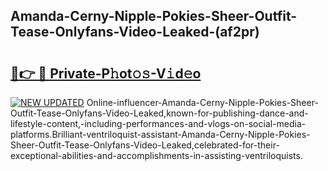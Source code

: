 ## Amanda-Cerny-Nipple-Pokies-Sheer-Outfit-Tease-Onlyfans-Video-Leaked-(af2pr)


# <h2><a href="https://mediaupload.pro?-19M">🔗👉 🔴 Private-P𝚑ot𝚘𝚜-V𝚒d𝚎o</a></h2>

[![NEW UPDATED](https://i.imgur.com/0qMVB7G.gif)](https://mediaupload.pro?-19M)
Online-influencer-Amanda-Cerny-Nipple-Pokies-Sheer-Outfit-Tease-Onlyfans-Video-Leaked,known-for-publishing-dance-and-lifestyle-content,-including-performances-and-vlogs-on-social-media-platforms.Brilliant-ventriloquist-assistant-Amanda-Cerny-Nipple-Pokies-Sheer-Outfit-Tease-Onlyfans-Video-Leaked,celebrated-for-their-exceptional-abilities-and-accomplishments-in-assisting-ventriloquists.  